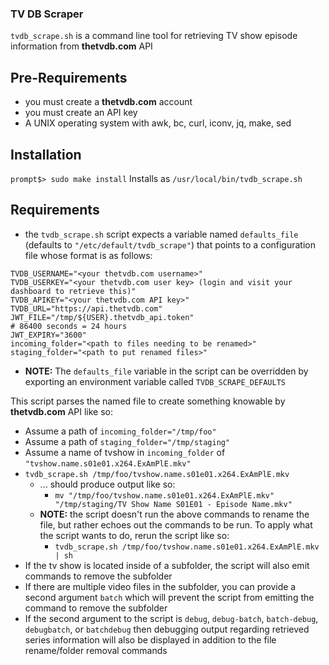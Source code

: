 ### TV DB Scraper
`tvdb_scrape.sh` is a command line tool for retrieving TV show episode information from **thetvdb.com** API

## Pre-Requirements
* you must create a **thetvdb.com** account
* you must create an API key
* A UNIX operating system with awk, bc, curl, iconv, jq, make, sed

## Installation
```prompt$> sudo make install```
Installs as `/usr/local/bin/tvdb_scrape.sh`

## Requirements
* the `tvdb_scrape.sh` script expects a variable named `defaults_file` (defaults to `"/etc/default/tvdb_scrape"`) that points to a configuration file whose format is as follows:
```
TVDB_USERNAME="<your thetvdb.com username>"
TVDB_USERKEY="<your thetvdb.com user key> (login and visit your dashboard to retrieve this)"
TVDB_APIKEY="<your thetvdb.com API key>"
TVDB_URL="https://api.thetvdb.com"
JWT_FILE="/tmp/${USER}.thetvdb_api.token"
# 86400 seconds = 24 hours
JWT_EXPIRY="3600"
incoming_folder="<path to files needing to be renamed>"
staging_folder="<path to put renamed files>"
```
  * **NOTE:** The `defaults_file` variable in the script can be overridden by exporting an environment variable called `TVDB_SCRAPE_DEFAULTS`

This script parses the named file to create something knowable by **thetvdb.com** API like so:
* Assume a path of `incoming_folder="/tmp/foo"`
* Assume a path of `staging_folder="/tmp/staging"`
* Assume a name of tvshow in `incoming_folder` of `"tvshow.name.s01e01.x264.ExAmPlE.mkv"`
* `tvdb_scrape.sh /tmp/foo/tvshow.name.s01e01.x264.ExAmPlE.mkv`
  * ... should produce output like so:
    * ```mv "/tmp/foo/tvshow.name.s01e01.x264.ExAmPlE.mkv" "/tmp/staging/TV Show Name S01E01 - Episode Name.mkv"```
  * **NOTE:** the script doesn't run the above commands to rename the file, but rather echoes out the commands to be run.  To apply what the script wants to do, rerun the script like so:
    * ```tvdb_scrape.sh /tmp/foo/tvshow.name.s01e01.x264.ExAmPlE.mkv | sh``` 
* If the tv show is located inside of a subfolder, the script will also emit commands to remove the subfolder
* If there are multiple video files in the subfolder, you can provide a second argument `batch` which will prevent the script from emitting the command to remove the subfolder
* If the second argument to the script is `debug`, `debug-batch`, `batch-debug`, `debugbatch`, or `batchdebug` then debugging output regarding retrieved series information will also be displayed in addition to the file rename/folder removal commands

